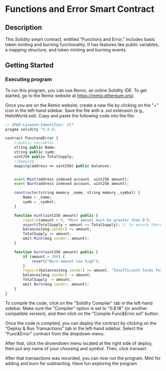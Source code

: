 # Functions and Error Smart Contract

## Description
This Solidity smart contract, entitled "Functions and Error," includes basic token minting and burning functionality. It has features like public variables, a mapping structure, and token minting and burning events.

## Getting Started

### Executing program
To run this program, you can use Remix, an online Solidity IDE. To get started, go to the Remix website at https://remix.ethereum.org/.


Once you are on the Remix website, create a new file by clicking on the "+" icon in the left-hand sidebar. Save the file with a .sol extension (e.g., HelloWorld.sol). Copy and paste the following code into the file:

```javascript
// SPDX-License-Identifier: MIT
pragma solidity ^0.8.0;

contract FunctandError {
    //public variables
    string public Name;
    string public symb;
    uint256 public TotalSupply;
    //mapping
    mapping(address => uint256) public balances;


    event Mint(address indexed account, uint256 amount);
    event Burn(address indexed account, uint256 amount);

    constructor(string memory _name, string memory _symbol) {
        Name = _name;
        symb = _symbol;
    }

    function mint(uint256 amount) public {
        require(amount > 0, "Mint amount must be greater than 0");
        assert(TotalSupply + amount >= TotalSupply); // to ensure there is no overflow
        balances[msg.sender] += amount;
        TotalSupply += amount;
        emit Mint(msg.sender, amount);
    }

    function burn(uint256 amount) public {
        if (amount > 200) {
            revert("Burn amount too high");
        }
        require(balances[msg.sender] >= amount, "Insufficient funds for burning");
        balances[msg.sender] -= amount;
        TotalSupply -= amount;
        emit Burn(msg.sender, amount);
    }
}
```
To compile the code, click on the "Solidity Compiler" tab in the left-hand sidebar. Make sure the "Compiler" option is set to "0.8.18" (or another compatible version), and then click on the "Compile Func&Error.sol" button.

Once the code is compiled, you can deploy the contract by clicking on the "Deploy & Run Transactions" tab in the left-hand sidebar. Select the "Func&Error" contract from the dropdown menu. 

After that, click the drowndown menu located at the right side of deploy, then put any name of your choosing and symbol. Then, click transact.

After that transactions was recorded, you can now run the program. Mint for adding and burn for subtracting. Have fun exploring the program
